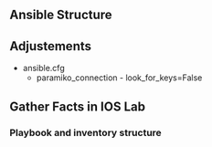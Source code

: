 ## Ansible Structure


## Adjustements
 - ansible.cfg
   - paramiko_connection - look_for_keys=False

## Gather Facts in IOS Lab

### Playbook and inventory structure

### 
